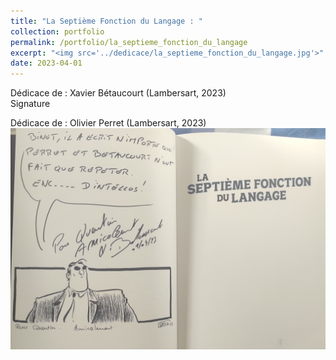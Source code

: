 ```yaml
---
title: "La Septième Fonction du Langage : "
collection: portfolio
permalink: /portfolio/la_septieme_fonction_du_langage
excerpt: "<img src='../dedicace/la_septieme_fonction_du_langage.jpg'>"
date: 2023-04-01
---
```


Dédicace de : Xavier Bétaucourt (Lambersart, 2023)<br>Signature

Dédicace de : Olivier Perret (Lambersart, 2023)
<img src='../dedicace/la_septieme_fonction_du_langage.jpg'>
